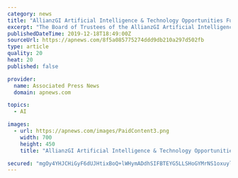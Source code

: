 ```yaml
---
category: news
title: "AllianzGI Artificial Intelligence & Technology Opportunities Fund Announces Initial Monthly Distribution"
excerpt: "The Board of Trustees of the AllianzGI Artificial Intelligence & Technology Opportunities Fund (the “Fund”) (NYSE: AIO) announced today that it has declared the Fund’s initial monthly distribution of $0.10833 per common share. At the Fund’s initial offering price of $20.00 per common share, this monthly distribution rate represents an ..."
publishedDateTime: 2019-12-18T18:49:00Z
sourceUrl: https://apnews.com/8f5a085775274ddd9db210a297d502fb
type: article
quality: 20
heat: 20
published: false

provider:
  name: Associated Press News
  domain: apnews.com

topics:
  - AI

images:
  - url: https://apnews.com/images/PaidContent3.png
    width: 700
    height: 450
    title: "AllianzGI Artificial Intelligence & Technology Opportunities Fund Announces Initial Monthly Distribution"

secured: "mgOy4YHJCHiGyF6dUJHtixBoQ+lWHymADdhSIFBTEYG5LLSHoGYMrNS1oxuylYo0kTYOg5FPfQ4am7arojVpSPI/R7Rg50UtY+5scVKBBddqhrIPC/KI6PDmWHr5gbyiqeIP336lmDs4izUBX+/zI922wryBYRKbb/j2Z4xtykXmKAymr73iWaX/S+Y6TXQbuyrfszmG67HtR1oAKs9HCNvaefRy3fZJ90LdQ5sCek5kePe2aH7sjTLAoWon3ic12mVgcFDP4DWwv/J2mQDN0g==;LKOpBsgJ8cMH9FZntnqa3g=="
---
```


